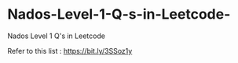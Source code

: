 # Nados-Level-1-Q-s-in-Leetcode-
Nados Level 1 Q's in Leetcode 

Refer to this list : https://bit.ly/3SSoz1y
